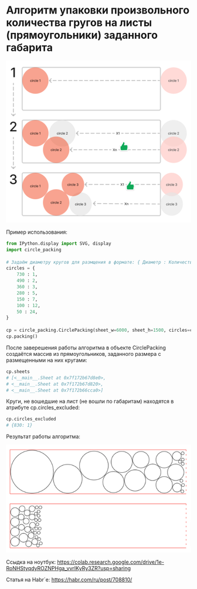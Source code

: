 # Алгоритм упаковки произвольного количества гругов на листы (прямоугольники) заданного габарита

![Краткая иллюстрация алгоритма](https://github.com/tau15/python_circle_packing_in_rectangle/blob/main/python_circle_packing_in_rectangle_algoritm.png "Краткая иллюстрация алгоритма")

Пример использования:
```python
from IPython.display import SVG, display
import circle_packing

# Задаём диаметру кругов для размщения в формате: { Диаметр : Количество }
circles = {
    730 : 1,
    490 : 2,
    360 : 3,
    280 : 5,
    150 : 7,
    100 : 12,
    50 : 24,
}

cp = circle_packing.CirclePacking(sheet_w=6000, sheet_h=1500, circles=circles, cut_border=20)
cp.packing()
```
После заверешения работы алгоритма в объекте CirclePacking создаётся массив из прямоугольников, заданного размера с размещенными на них кругами:
```python
cp.sheets
# [<__main__.Sheet at 0x7f172b67d8e0>,
# <__main__.Sheet at 0x7f172b67d820>,
# <__main__.Sheet at 0x7f172b66cca0>]
```
Круги, не вошедшие на лист (не вошли по габаритам) находятся в атрибуте cp.circles_excluded:
```python
cp.circles_excluded
# {830: 1}
```

Результат работы алгоритма:

![Пример работы алгоритка упаковки кругов на лист](https://github.com/tau15/python_circle_packing_in_rectangle/blob/main/python_circle_packing_in_rectangle_sample.png "Пример работы алгоритка упаковки кругов на лист")

Ссыдка на ноутбук:
https://colab.research.google.com/drive/1e-RoNHStyqdyROZNPHga_vvrIKyRy3ZR?usp=sharing

Статья на Habr`е:
https://habr.com/ru/post/708810/
